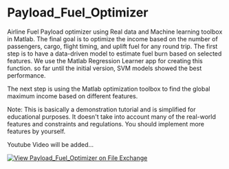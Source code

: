 # Payload_Fuel_Optimizer
Airline Fuel Payload optimizer using Real data and Machine learning toolbox in Matlab.
The final goal is to optimize the income based on the number of passengers, cargo, flight timing, and uplift fuel for any round trip.
The first step is to have a data-driven model to estimate fuel burn based on selected features.
We use the Matlab Regression Learner app for creating this function. so far until the initial version, SVM models showed the best performance.

The next step is using the Matlab optimization toolbox to find the global maximum income based on different features.

Note:
 This is basically a demonstration tutorial and is simplified for educational purposes. It doesn't take into account many of the real-world features and constraints and regulations. You should implement more features by yourself.
 
 
 
 Youtube Video will be added...



[![View Payload_Fuel_Optimizer on File Exchange](https://www.mathworks.com/matlabcentral/images/matlab-file-exchange.svg)](https://www.mathworks.com/matlabcentral/fileexchange/123240-payload_fuel_optimizer)

